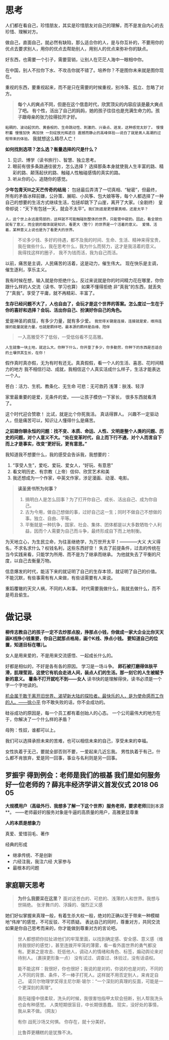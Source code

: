 # 思考
人们都在看自己，珍惜朋友，其实是珍惜朋友对自己的理解，而不是发自内心的去珍惜、理解对方。

做自己，直面自己，就必然有缺陷，那么适合你的人，是与你互补的，不要用你的优点去要求别人，用你的优点去帮助别人，用别人的优点来弥补你的缺点。

好东西，也需要一个引子，需要营销，让别人在茫茫人海中一眼相中你。

在中国，别人不拉你下水、不攻击你就不错了。培养你？不是图你未来就是图你现在。

重视的东西，要重视起来，而不是只在需要的时候重视，别冷落、孤立、忽略了对方。

>**每个人的爽点不同，但是在这个信息时代，欣赏顶尖的内容应该是最大爽点了吧。
有个性，活出了自己的妈妈，她的孩子往往也是充满生命力的。孩子跟母亲的张力拉得拉开才好。**


`粘稠的、波动起伏的、黄昏般的、生命跳动性、刺激的、兴奋点、迸发，这种感觉太妙了。`
`慢慢积蓄 慢慢加快 再加快 一刻绽放光辉遮日 震撼而静止的高峰体验——说白了就是男人高潮的过程带来的体验。`
我就想这么精尽人亡！


**如何找到选项？怎么选？衡量选择的尺是什么？**
1. 见识、博学（读书旅行）、智慧、独立思考。
2. 眼前有很多条路通往彼方，怎么选择？
选择那条本身就使我人生丰富的路、精彩的路、颠荡起伏的路、触碰人性触碰感情的真实的路。
3. 听从你的心，追随你的感觉。


**少年包青天Ⅲ之天芒传奇的结局：**
包拯最后弄清了一切真相、“秘密”，但最终，所有的矛盾冰释前嫌，公孙策、展昭、小风筝、包大娘等等，每个人都选择了一种自己的想要的生活方式继续生活，包拯却跳下了山崖，离开了大家。（全剧终）
皇帝却说：“天下有包拯一天，就会不太平”。`我们到底是更想要真相，还是太平？`


`人，这个世上永远是局部的，这样就不可能触碰到整体的世界，只能管中窥豹。因此，看全貌也就有了意义，而全貌的载体就是知识，看更大（整个）的世界是一个活着的意义。
爱情、活着，某种意义上说也是为了看更大的世界。`


>不论多少钱、多好的待遇，都不及我的时间、生命、生活、精神来得宝贵，我在做些什么，我在思考什么，我为什么而努力，这才是我活着的意义。
我得找这样的圈子，
我不为钱而活，我为自己而活。


以前，痛苦是主调，人民痛苦的活着，这是动力，催生伟大。
现在快乐是主调，催生逐利，享乐主义。

我有时候在想，输入就是你拒绝什么，反过来说就是你的时间精力花在哪里，你你跟什么样的人交流（读书、学习也算）
如果不懂得拒绝 非“真我”的东西，就丢失了“真我”。享受了平庸，就不再精彩、丰富了。


**生存已经问题不大了，人也自由了，会玩才是这个世界的答案。怎么度过一生在于你的喜好和选择？会玩、活出你自己、扮演好你自己的角色。**


爱是神圣的疯狂，有多少力量，就有多少爱。
`我觉得关键是连接，连接就是爱，维持连接的能量就是力量，也就是羁绊吧，最本源的羁绊是血缘、陪伴`


>一入高雅受不了低俗，一受低俗看不见高雅。

`人生就像一块土地，就这么大，你种下什么，你开垦了多少，你多勤劳，你种下的东西是否适合的土壤供其生长，在你！`

假作真时真亦假，无为有时有还无。真真假假，看一个人的生活、喜恶、花时间精力的地方
我不相信行动、成就，我相信这个人真实活成什么样子，生活才能表达一个人。

苍白：活力、生机、教条化、无生命
可悲：无可救药
浅薄：肤浅、轻浮

家里最重要的是爱，无条件的爱。——让孩子模仿一下家长， 很多东西就看清了。

这个时代迎合赞歌！
比试，就是比个你死我活。
真话得罪人。
兴趣不一定驱动人，但是痛苦可以，知识让人懂得什么是痛苦。

**之前跟你聊永恒的问题：找不变、本质、命运、人性、文明是整个人类的问题、历史的问题，对个人意义不大。“处在变革时代，自上而下行不通，对个人而言自下而上才是事实，改变“更好玩，更有意思。”**

我知道我不想要什么，我的感受会告诉我，我想要的：
1. “享受人生”，爱吃、爱玩、爱女人，“好玩、有意思”
2. 看文明历史、有宗教（上帝）信仰、欣赏艺术和美
3. 我还想成为一个作家，中英文作家，涉足漫画、动漫、电影。

>**读圣贤书所为何事？**
>1. 搞明白人是怎么回事？为了打开你自己、成长、活出自己、成为你自己。
>2. 古为今用，做自己想做的事，过好自己这一生；同时不做自己不想做的事。独立、自由、平等。
>3. 平衡就是一种抗争，国家、社会、集体、团体都是以大多数牺牲个人利益，因而个人需要为自己而斗争，最终形成自下而上地制衡。


为天地立心，为生民立命，为往圣继绝学，为万世开太平！————大义
大义得名，不求名求什么？权钱名利，这些东西好空！
失去了前提条件，过去的传统在当今实践来看，只能学为所用、而不是为了继承而继承。
为他就失去了平衡的尺度，以自己去衡量万物。


信息爆发的时代，能活下来的就证明了自己的生存本领，就证明了自己的价值。
不能沉默，有些事需有有人来做，有些话需要有人来说。


重蹈覆辙的天灾人祸，不同的人和事。
时代需要我做什么，我就去做什么，而不是苟且偷生。



# 做记录
**柳传志教自己的孩子一定不去炒那点股，挣那点小钱，你做成一家大企业比你天天画K线挣小钱重要，你自己就那点格局，画个K线、挣点小钱。
要知道自己的位置，知道目标在哪儿。**

女人是用来爱的，不是用来交流感悟、一起成长什么的。


好都是相似的，不好是各有各的原因。
学习是一场斗争。
**卵石被打磨得体肤平滑，肌理莹润，这使它有机会走进人间，装点人们的生活。那一刻它的人生被赋予新的意义。**
**薯条不打开就吃不到——女人**
读书快的是理解得快，读书必须是一个字一个字地读的。


[机会属于敢于离开旧世界、渴望新大陆的探险者。最快乐的人，是为使命感而工作的人。——徐小平](https://yuque.com/guichuan/celebrity/vwrfsu)
你不敢失败的话，你不会成功的。

硅谷成功的原因是，每一个员工都有着创始人的心态。 
一个公司最伟大的地方在于，你解决了一个什么样的矛盾？

母狗：性奴，谁都可以上。


我们可以选择承担未来的苦难，也可以相信未来的自己，享受未来的幸福。

女性执着于无己，要就全部否则不要，一爱起来几近忘我。
男性执着于有己，什么都不肯放弃，爱是同一回事，事业与名利则是另一回事。


## 罗振宇 得到例会：老师是我们的根基 我们是如何服务好一位老师的？薛兆丰经济学讲义首发仪式 2018 06 05
**大规模用户（高级外行、我想多了解一下这个世界）服务老师，要求老师**回到本源**。
——老师最好的服务对象是牛逼的高质量的用户，高雅更显尊重

**人的本质是想象力**

真爱、爱惜羽毛、著作

经典的形成
- 继承传统、不是创新
- 六经注我，我注六经 大家参与
- 最根本的问题


## 家庭聊天思考
>**为什么我要呆在这里？**
面对这苍白的、可悲的、浅薄的人和世界。我想与世隔绝。
张牙舞爪的、浮躁的、强烈正义感


她们好似掌握来真理一般，有着生杀大权一般，绝对的正确以至于带来一种模糊地“伟岸”的感觉，不可反驳、不可质疑。
表达自己的同时，尊重对方，共同交流
如果是你自己思考而来的，你才能做到尊重对方的言论吧。

>世人都想把你拉扯进他们的牢笼里面，以找到确定感、安全感、意义感（维持我很好的感觉），甚至连拨开牢笼的薄雾，看一看外面世界的勇气都没有。更甚之是攻击、贬低他人，调动人的情绪和角色、标签，煽动舆论来对待别人。（裹挟更形象一点）
没有试过、调查过、体验过，没有话语权。
>
>能不能这样：我很好，你也很好；我说的是对的，你说的也是对的，不同的人不同的背景、条件，不一棒子打死人。这样就不用否定别人，来肯定自己。
>诺贝尔物理学奖得主尼尔斯·玻尔：“一个深刻的真理的反面，可能是一个更深刻的真理”。

>我在碰撞中很柔软，洗头的时候，我很害怕指甲太软会扭断，别人帮我洗头也会有种感觉。
人类短期很盲目，中长期很愚蠢。
现实，没好处的事情，我从来不做。（网友）
>
>有你 战死沙场又何惧。
你存在，就十分美好。
>
>比鲁莽更糟糕的是犹豫不决。

